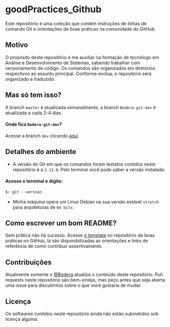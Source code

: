 # goodPractices_Github
Este repositório é uma coleção que contém instruções de linhas de comando Git e orientações de boas práticas na comunidade do GitHub. 

## Motivo
 O propósito deste repositório é me auxiliar na formação de tecnólogo em Análise e Desenvolvimento de Sistemas, sabendo trabalhar com versionamento de código. Os comandos são organizados em diretórios respectivos ao assunto principal. Conforme evolua, o repositório será organizado e traduzido.

## Mas só tem isso? 
A branch `master` é atualizada semanalmente, a branch `Bodera-git-dev` é atualizada a cada 2-4 dias.

#### Onde fica `Bodera-git-dev`?
Acesse a branch `dev` clicando [aqui](https://github.com/Bodera/goodPractices_Github/blob/master/contributing-the-right-way/essence-of-good-readmes.md).

## Detalhes do ambiente
* A versão do Git em que os comandos foram testatos contidos neste repositório é a `2.11.0`. Pelo terminal você pode saber a versão instalada:

#### Acesse o terminal e digite:
```bash
$> git --version
```
* Minha máquina opera um Linux Debian na sua versão estável `stretch` para arquiteturas de `64 bits`.

## Como escrever um bom README?
 Sem prática não há sucesso. Acesse [o template](https://github.com/Bodera/goodPractices_Github/blob/master/contributing-the-right-way/essence-of-good-readmes.md) no repositório de boas práticas no GitHub, lá são disponibilizadas as orientações e links de referência de como contribuir assertivamente. 

## Contribuições
 Atualmente somente o [@Bodera](https://github.com/Bodera) atualiza o conteúdo deste repositório. Pull requests neste repositório são bem-vindas, mas peço antes que seja aberta uma issue para discutirmos sobre o que você gostaria de mudar.

## Licença
Os softwares contidos neste repositório ainda não estão submetidos sob licença alguma.
